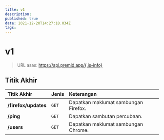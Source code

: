 ```yaml
---
title: v1
description:
published: true
date: 2021-12-20T14:27:18.034Z
tags:
---
```


# v1

> URL asas: https://api.premid.app/{.is-info}


## Titik Akhir

<table>
  <thead>
    <tr>
      <th style="text-align:left">Titik Akhir</th>
      <th style="text-align:left">Jenis</th>
      <th style="text-align:left">Keterangan</th>
    </tr>
  </thead>
  <tbody>
    <tr>
      <td style="text-align:left"><b>/firefox/updates</b>
      </td>
      <td style="text-align:left"><code>GET</code></td>
      <td style="text-align:left">Dapatkan maklumat sambungan Firefox.</td>
    </tr>
    <tr>
      <td style="text-align:left"><b>/ping</b>
      </td>
      <td style="text-align:left"><code>GET</code></td>
      <td style="text-align:left">Dapatkan sambutan percubaan.</td>
    </tr>
    <tr>
      <td style="text-align:left"><b>/users</b>
      </td>
      <td style="text-align:left"><code>GET</code></td>
      <td style="text-align:left">Dapatkan maklumat sambungan Chrome.</td>
    </tr>
  </tbody>
</table>

